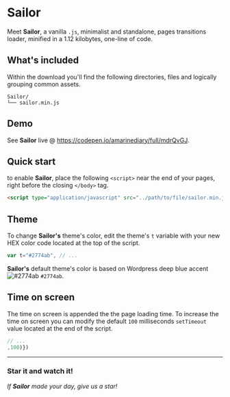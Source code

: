 # Sailor

Meet **Sailor**, a vanilla `.js`, minimalist and standalone, pages transitions loader, minified in a 1.12 kilobytes, one-line of code.

## What's included

Within the download you'll find the following directories, files and logically grouping common assets.

```
Sailor/
└── sailor.min.js
```

## Demo

See **Sailor** live @ https://codepen.io/amarinediary/full/mdrQvGJ.

## Quick start

to enable **Sailor**, place the following `<script>` near the end of your pages, right before the closing `</body>` tag.

```html
<script type="application/javascript" src="../path/to/file/sailor.min.js"></script>
```

## Theme

To change **Sailor's** theme's color, edit the theme's ` t ` variable with your new HEX color code located at the top of the script.

```js
var t="#2774ab", // ...
```

**Sailor's** default theme's color is based on Wordpress deep blue accent ![#2774ab](https://via.placeholder.com/15/2774ab/000000?text=+) `#2774ab`.

## Time on screen

The time on screen is appended the the page loading time. To increase the time on screen you can modify the default `100` milliseconds `setTimeout` value located at the end of the script.
```js
// ...
,100)})
```

___
### Star it and watch it! 

*If **Sailor** made your day, give us a star!*

